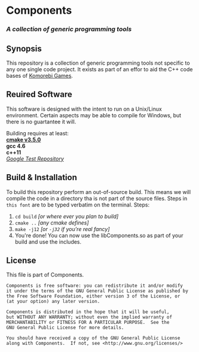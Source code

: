 # Components 
### _A collection of generic programming tools_

## Synopsis
This repository is a collection of generic programming tools not specific to any
one single code project. It exists as part of an effor to aid the C++ code bases 
of [Komorebi Games](https://github.com/KomorebiGames/).

## Reuired Software
This software is designed with the intent to run on a Unix/Linux environment. Certain aspects may be able to compile for Windows, but there is no guartantee it will. 
  
Building requires at least:  
__[cmake v3.5.0](https://cmake.org/download/)__  
__gcc 4.6__     
__c++11__  
_[Google Test Repository](https://github.com/google/googletest)_ 

## Build & Installation
To build this repository perform an out-of-source build. This means we will compile the code in a directory tha is not part of the source files. Steps in 
`this font` are to be typed verbatim on the terminal.
Steps:
 
1. `cd build` _[or where ever you plan to build]_
2. `cmake ..` _[any cmake defines]_
3. `make -j12` _[or `-j32` if you're real fancy]_
4. You're done! You can now use the libComponents.so as part of your build and use the includes.

## License

This file is part of Components.

    Components is free software: you can redistribute it and/or modify
    it under the terms of the GNU General Public License as published by
    the Free Software Foundation, either version 3 of the License, or
    (at your option) any later version.

    Components is distributed in the hope that it will be useful,
    but WITHOUT ANY WARRANTY; without even the implied warranty of
    MERCHANTABILITY or FITNESS FOR A PARTICULAR PURPOSE.  See the
    GNU General Public License for more details.

    You should have received a copy of the GNU General Public License
    along with Components.  If not, see <http://www.gnu.org/licenses/>